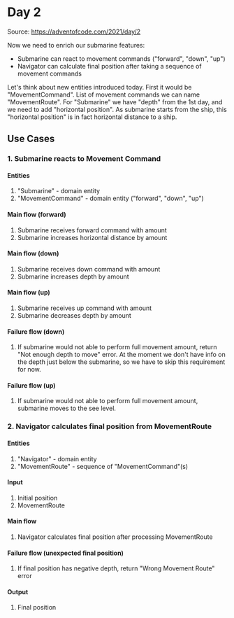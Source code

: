 # Day 2

Source: https://adventofcode.com/2021/day/2

Now we need to enrich our submarine features:
- Submarine can react to movement commands ("forward", "down", "up")
- Navigator can calculate final position after taking a sequence of movement commands

Let's think about new entities introduced today.
First it would be "MovementCommand". List of movement commands we can name "MovementRoute".
For "Submarine" we have "depth" from the 1st day, and we need to add "horizontal position".
As submarine starts from the ship, this "horizontal position" is in fact horizontal distance to a ship.


## Use Cases

### 1. Submarine reacts to Movement Command

#### Entities
1. "Submarine" - domain entity
2. "MovementCommand" - domain entity ("forward", "down", "up")

#### Main flow (forward)
1. Submarine receives forward command with amount
2. Submarine increases horizontal distance by amount

#### Main flow (down)
1. Submarine receives down command with amount
2. Submarine increases depth by amount

#### Main flow (up)
1. Submarine receives up command with amount
2. Submarine decreases depth by amount

#### Failure flow (down)
1. If submarine would not able to perform full movement amount, return "Not enough depth to move" error. 
At the moment we don't have info on the depth just below the submarine, so we have to skip this requirement for now.

#### Failure flow (up)
1. If submarine would not able to perform full movement amount, submarine moves to the see level.


### 2. Navigator calculates final position from MovementRoute

#### Entities
1. "Navigator" - domain entity
2. "MovementRoute" - sequence of "MovementCommand"(s)

#### Input
1. Initial position
2. MovementRoute

#### Main flow
1. Navigator calculates final position after processing MovementRoute

#### Failure flow (unexpected final position)
1. If final position has negative depth, return "Wrong Movement Route" error

#### Output
1. Final position

